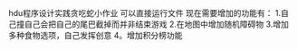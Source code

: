 hdu程序设计实践贪吃蛇小作业 可以直接运行文件 现在需要增加的功能有： 1.自己撞自己会把自己的尾巴截掉而并非结束游戏 2.在地图中增加随机障碍物 3.增加多种食物选项，自己发挥创意 4。增加积分榜功能
